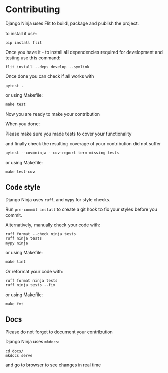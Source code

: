 # Contributing

Django Ninja uses Flit to build, package and publish the project.

to install it use:

```
pip install flit
```

Once you have it - to install all dependencies required for development and testing  use this command:


```
flit install --deps develop --symlink
```

Once done you can check if all works with 

```
pytest .
```

or using Makefile:

```
make test
```

Now you are ready to make your contribution


When you done:

Please make sure you made tests to cover your functionality 

and finally check the resulting coverage of your contribution did not suffer

```
pytest --cov=ninja --cov-report term-missing tests
```

or using Makefile:

```
make test-cov
```
 
## Code style

Django Ninja uses `ruff`, and `mypy` for style checks.

Run `pre-commit install` to create a git hook to fix your styles before you commit.

Alternatively, manually check your code with:

```
ruff format --check ninja tests
ruff ninja tests
mypy ninja
```

or using Makefile:

```
make lint
```

Or reformat your code with:

```
ruff format ninja tests
ruff ninja tests --fix
```

or using Makefile:

```
make fmt
```
 
## Docs
Please do not forget to document your contribution

Django Ninja uses `mkdocs`:

```
cd docs/
mkdocs serve
```
and go to browser to see changes in real time

